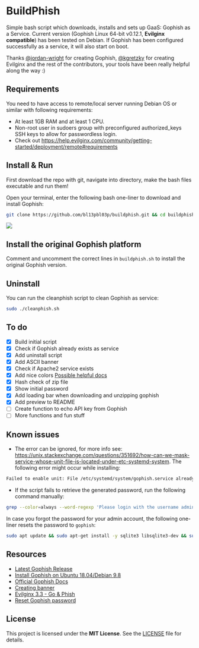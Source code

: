 # BuildPhish
Simple bash script which downloads, installs and sets up GaaS: Gophish as a Service. Current version (Gophish Linux 64-bit v0.12.1, **Evilginx compatible**) has been tested on Debian. If Gophish has been configured successfully as a service, it will also start on boot.

Thanks [@jordan-wright](https://github.com/jordan-wright) for creating Gophish, [@kgretzky](https://github.com/kgretzky) for creating Evilginx and the rest of the contributors, your tools have been really helpful along the way :)

## Requirements
You need to have access to remote/local server running Debian OS or similar with following requirements:
- At least 1GB RAM and at least 1 CPU.
- Non-root user in sudoers group with preconfigured authorized_keys SSH keys to allow for passwordless login.
- Check out https://help.evilginx.com/community/getting-started/deployment/remote#requirements

## Install & Run
First download the repo with git, navigate into directory, make the bash files executable and run them!

Open your terminal, enter the following bash one-liner to download and install Gophish:
```bash
git clone https://github.com/bl13pbl03p/buildphish.git && cd buildphish && chmod +x *.sh && sudo ./buildphish.sh
```
<a href="https://asciinema.org/a/eoCJo7V1TJcygDh4w8DXHfjn2" target="_blank"><img src="https://asciinema.org/a/eoCJo7V1TJcygDh4w8DXHfjn2.svg" /></a>
## Install the original Gophish platform
Comment and uncomment the correct lines in `buildphish.sh` to install the original Gophish version.
## Uninstall
You can run the cleanphish script to clean Gophish as service:
```bash
sudo ./cleanphish.sh
```
## To do
- [x]  Build initial script
- [x]  Check if Gophish already exists as service
- [x]  Add uninstall script
- [x]  Add ASCII banner
- [x]  Check if Apache2 service exists
- [x]  Add nice colors [Possible helpful docs](https://dev.to/ifenna__/adding-colors-to-bash-scripts-48g4#:~:text=The%20escape%20sequence%20for%20specifying,option%20to%20enable%20their%20interpretation.&text=The%20%5Ce%5B0m%20means%20we,text%20color%20back%20to%20normal.)
- [x]  Hash check of zip file
- [x]  Show initial password
- [x]  Add loading bar when downloading and unzipping gophish
- [x]  Add preview to README
- [ ]  Create function to echo API key from Gophish
- [ ]  More functions and fun stuff
  
## Known issues
- The error can be ignored, for more info see: https://unix.stackexchange.com/questions/351692/how-can-we-mask-service-whose-unit-file-is-located-under-etc-systemd-system. The following error might occur while installing:
```bash
Failed to enable unit: File /etc/systemd/system/gophish.service already exists.
```
- If the script fails to retrieve the generated password, run the following command manually:
```bash
grep --color=always --word-regexp 'Please login with the username admin and the password' /var/log/gophish/gophish.log | cut -d' ' -f12- | tr -d '"'
```
In case you forgot the password for your admin account, the following one-liner resets the password to `gophish`:
```bash
sudo apt update && sudo apt-get install -y sqlite3 libsqlite3-dev && sudo sqlite3 /opt/gophish/gophish.db 'update users set hash="$2a$10$IYkPp0.QsM81lYYPrQx6W.U6oQGw7wMpozrKhKAHUBVL4mkm/EvAS" where username="admin";'
```

## Resources
- [Latest Gophish Release](https://github.com/gophish/gophish/releases/tag/v0.12.1)
- [Install Gophish on Ubuntu 18.04/Debian 9.8](https://kifarunix.com/install-gophish-on-ubuntu-18-04-debian-9-8/)
- [Official Gophish Docs](https://getgophish.com/documentation/)
- [Creating banner](https://manytools.org/hacker-tools/ascii-banner/)
- [Evilginx 3.3 - Go & Phish](https://breakdev.org/evilginx-3-3-go-phish/)
- [Reset Gophish password](https://github.com/gophish/gophish/issues/362#issuecomment-337859010)

## License
This project is licensed under the **MIT License**. See the [LICENSE](LICENSE) file for details.
